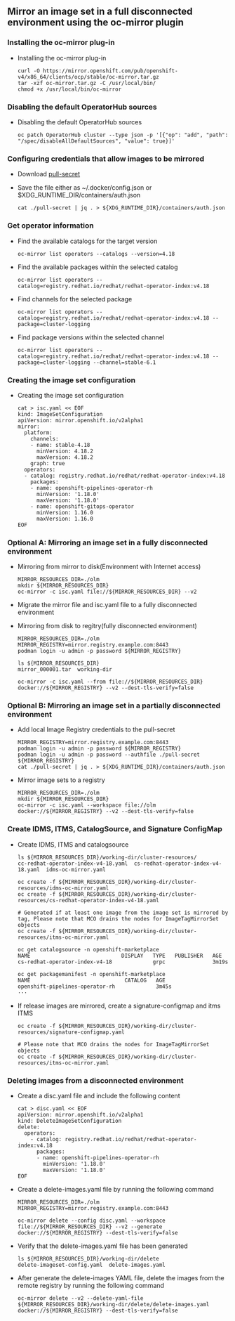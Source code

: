 ## Mirror an image set in a full disconnected environment using the oc-mirror plugin


### Installing the oc-mirror plug-in
* Installing the oc-mirror plug-in
  ```
  curl -O https://mirror.openshift.com/pub/openshift-v4/x86_64/clients/ocp/stable/oc-mirror.tar.gz
  tar -xzf oc-mirror.tar.gz -C /usr/local/bin/
  chmod +x /usr/local/bin/oc-mirror
  ```

### Disabling the default OperatorHub sources
* Disabling the default OperatorHub sources
  ```
  oc patch OperatorHub cluster --type json -p '[{"op": "add", "path": "/spec/disableAllDefaultSources", "value": true}]'
  ```

### Configuring credentials that allow images to be mirrored

* Download [pull-secret](https://console.redhat.com/openshift/install/pull-secret)
  
* Save the file either as ~/.docker/config.json or $XDG_RUNTIME_DIR/containers/auth.json
  ```
  cat ./pull-secret | jq . > ${XDG_RUNTIME_DIR}/containers/auth.json
  ```

### Get operator information

* Find the available catalogs for the target version
  ```
  oc-mirror list operators --catalogs --version=4.18
  ```

* Find the available packages within the selected catalog
  ```
  oc-mirror list operators --catalog=registry.redhat.io/redhat/redhat-operator-index:v4.18
  ```

* Find channels for the selected package
  ```
  oc-mirror list operators --catalog=registry.redhat.io/redhat/redhat-operator-index:v4.18 --package=cluster-logging
  ```

* Find package versions within the selected channel
  ```
  oc-mirror list operators --catalog=registry.redhat.io/redhat/redhat-operator-index:v4.18 --package=cluster-logging --channel=stable-6.1
  ```


### Creating the image set configuration

* Creating the image set configuration

  ```
  cat > isc.yaml << EOF
  kind: ImageSetConfiguration
  apiVersion: mirror.openshift.io/v2alpha1
  mirror:
    platform:
      channels:
      - name: stable-4.18
        minVersion: 4.18.2
        maxVersion: 4.18.2
      graph: true
    operators:
    - catalog: registry.redhat.io/redhat/redhat-operator-index:v4.18
      packages:
      - name: openshift-pipelines-operator-rh
        minVersion: '1.18.0'
        maxVersion: '1.18.0'
      - name: openshift-gitops-operator
        minVersion: 1.16.0
        maxVersion: 1.16.0
  EOF
  ```
### Optional A: Mirroring an image set in a fully disconnected environment
* Mirroring from mirror to disk(Environment with Internet access) 
  ```
  MIRROR_RESOURCES_DIR=./olm
  mkdir ${MIRROR_RESOURCES_DIR}
  oc-mirror -c isc.yaml file://${MIRROR_RESOURCES_DIR} --v2
  ```

* Migrate the mirror file and isc.yaml file to a fully disconnected environment

* Mirroring from disk to regitry(fully disconnected environment)
  ```
  MIRROR_RESOURCES_DIR=./olm
  MIRROR_REGISTRY=mirror.registry.example.com:8443
  podman login -u admin -p password ${MIRROR_REGISTRY}

  ls ${MIRROR_RESOURCES_DIR}
  mirror_000001.tar  working-dir

  oc-mirror -c isc.yaml --from file://${MIRROR_RESOURCES_DIR} docker://${MIRROR_REGISTRY} --v2 --dest-tls-verify=false
  ```

### Optional B: Mirroring an image set in a partially disconnected environment

* Add local Image Registry credentials to the pull-secret
  ```
  MIRROR_REGISTRY=mirror.registry.example.com:8443
  podman login -u admin -p password ${MIRROR_REGISTRY}
  podman login -u admin -p password --authfile ./pull-secret ${MIRROR_REGISTRY}
  cat ./pull-secret | jq . > ${XDG_RUNTIME_DIR}/containers/auth.json
  ```

* Mirror image sets to a registry
  ```
  MIRROR_RESOURCES_DIR=./olm
  mkdir ${MIRROR_RESOURCES_DIR}
  oc-mirror -c isc.yaml --workspace file://olm docker://${MIRROR_REGISTRY} --v2 --dest-tls-verify=false
  ```
  
### Create IDMS, ITMS, CatalogSource, and Signature ConfigMap

* Create IDMS, ITMS and catalogsource
  ```
  ls ${MIRROR_RESOURCES_DIR}/working-dir/cluster-resources/
  cc-redhat-operator-index-v4-18.yaml  cs-redhat-operator-index-v4-18.yaml  idms-oc-mirror.yaml

  oc create -f ${MIRROR_RESOURCES_DIR}/working-dir/cluster-resources/idms-oc-mirror.yaml
  oc create -f ${MIRROR_RESOURCES_DIR}/working-dir/cluster-resources/cs-redhat-operator-index-v4-18.yaml

  # Generated if at least one image from the image set is mirrored by tag, Please note that MCO drains the nodes for ImageTagMirrorSet objects
  oc create -f ${MIRROR_RESOURCES_DIR}/working-dir/cluster-resources/itms-oc-mirror.yaml  

  oc get catalogsource -n openshift-marketplace
  NAME                             DISPLAY   TYPE   PUBLISHER   AGE
  cs-redhat-operator-index-v4-18             grpc               3m19s

  oc get packagemanifest -n openshift-marketplace
  NAME                              CATALOG   AGE
  openshift-pipelines-operator-rh             3m45s
  ···
  ```
* If release images are mirrored, create a signature-configmap and itms ITMS
  ```
  oc create -f ${MIRROR_RESOURCES_DIR}/working-dir/cluster-resources/signature-configmap.yaml

  # Please note that MCO drains the nodes for ImageTagMirrorSet objects
  oc create -f ${MIRROR_RESOURCES_DIR}/working-dir/cluster-resources/itms-oc-mirror.yaml  
  ```

### Deleting images from a disconnected environment 

* Create a disc.yaml file and include the following content
  ```
  cat > disc.yaml << EOF
  apiVersion: mirror.openshift.io/v2alpha1
  kind: DeleteImageSetConfiguration
  delete:
    operators:
      - catalog: registry.redhat.io/redhat/redhat-operator-index:v4.18
        packages:
        - name: openshift-pipelines-operator-rh
          minVersion: '1.18.0'
          maxVersion: '1.18.0'
  EOF
  ```
* Create a delete-images.yaml file by running the following command
  ```
  MIRROR_RESOURCES_DIR=./olm
  MIRROR_REGISTRY=mirror.registry.example.com:8443
  
  oc-mirror delete --config disc.yaml --workspace file://${MIRROR_RESOURCES_DIR} --v2 --generate docker://${MIRROR_REGISTRY} --dest-tls-verify=false
  ```
* Verify that the delete-images.yaml file has been generated
  ```
  ls ${MIRROR_RESOURCES_DIR}/working-dir/delete
  delete-imageset-config.yaml  delete-images.yaml
  ```
* After generate the delete-images YAML file, delete the images from the remote registry by running the following command
  ```
  oc-mirror delete --v2 --delete-yaml-file ${MIRROR_RESOURCES_DIR}/working-dir/delete/delete-images.yaml docker://${MIRROR_REGISTRY} --dest-tls-verify=false
  ```
